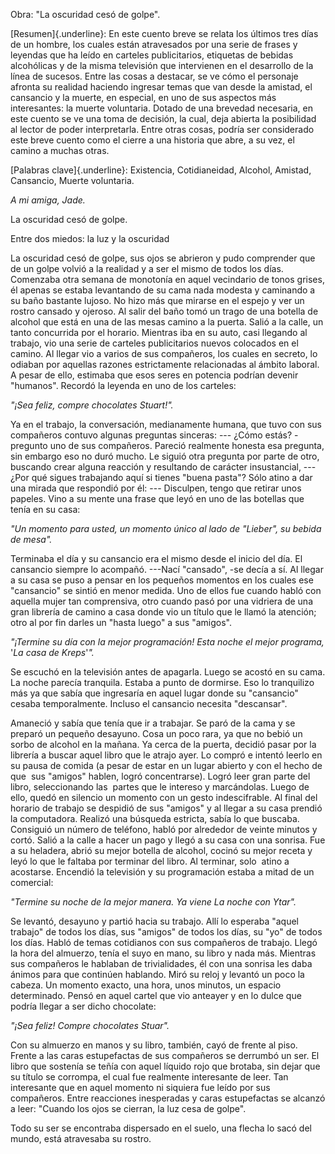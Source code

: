 Obra: "La oscuridad cesó de golpe".

[Resumen]{.underline}: En este cuento breve se relata los últimos tres
días de un hombre, los cuales están atravesados por una serie de frases
y leyendas que ha leído en carteles publicitarios, etiquetas de bebidas
alcohólicas y de la misma televisión que intervienen en el desarrollo de
la línea de sucesos. Entre las cosas a destacar, se ve cómo el personaje
afronta su realidad haciendo ingresar temas que van desde la amistad, el
cansancio y la muerte, en especial, en uno de sus aspectos más
interesantes: la muerte voluntaria. Dotado de una brevedad necesaria, en
este cuento se ve una toma de decisión, la cual, deja abierta la
posibilidad al lector de poder interpretarla. Entre otras cosas, podría
ser considerado este breve cuento como el cierre a una historia que
abre, a su vez, el camino a muchas otras.

[Palabras clave]{.underline}: Existencia, Cotidianeidad, Alcohol,
Amistad, Cansancio, Muerte voluntaria.

*A mi amiga, Jade.*

La oscuridad cesó de golpe.

Entre dos miedos: la luz y la oscuridad

La oscuridad cesó de golpe, sus ojos se abrieron y pudo comprender que
de un golpe volvió a la realidad y a ser el mismo de todos los días.
Comenzaba otra semana de monotonía en aquel vecindario de tonos grises,
él apenas se estaba levantando de su cama nada modesta y caminando a su
baño bastante lujoso. No hizo más que mirarse en el espejo y ver un
rostro cansado y ojeroso. Al salir del baño tomó un trago de una botella
de alcohol que está en una de las mesas camino a la puerta. Salió a la
calle, un tanto concurrida por el horario. Mientras iba en su auto, casi
llegando al trabajo, vio una serie de carteles publicitarios nuevos
colocados en el camino. Al llegar vio a varios de sus compañeros, los
cuales en secreto, lo odiaban por aquellas razones estrictamente
relacionadas al ámbito laboral. A pesar de ello, estimaba que esos seres
en potencia podrían devenir "humanos". Recordó la leyenda en uno de los
carteles:

*"¡Sea feliz, compre chocolates Stuart!".*

Ya en el trabajo, la conversación, medianamente humana, que tuvo con sus
compañeros contuvo algunas preguntas sinceras: --- ¿Cómo estás?
-pregunto uno de sus compañeros. Pareció realmente honesta esa pregunta,
sin embargo eso no duró mucho. Le siguió otra pregunta por parte de
otro, buscando crear alguna reacción y resultando de carácter
insustancial, --- ¿Por qué sigues trabajando aquí si tienes "buena
pasta"? Sólo atino a dar una mirada que respondió por él: --- Disculpen,
tengo que retirar unos papeles. Vino a su mente una frase que leyó en
uno de las botellas que tenía en su casa:

*"Un momento para usted, un momento único al lado de "Lieber", su bebida
de mesa".*

Terminaba el día y su cansancio era el mismo desde el inicio del día. El
cansancio siempre lo acompañó. ---Nací "cansado", -se decía a sí. Al
llegar a su casa se puso a pensar en los pequeños momentos en los cuales
ese "cansancio" se sintió en menor medida. Uno de ellos fue cuando habló
con aquella mujer tan comprensiva, otro cuando pasó por una vidriera de
una gran librería de camino a casa donde vio un título que le llamó la
atención; otro al por fin darles un "hasta luego" a sus "amigos".

*"¡Termine su día con la mejor programación! Esta noche el mejor
programa,* \'*La casa de Kreps*\'*".*

Se escuchó en la televisión antes de apagarla. Luego se acostó en su
cama. La noche parecía tranquila. Estaba a punto de dormirse. Eso lo
tranquilizo más ya que sabía que ingresaría en aquel lugar donde su
"cansancio" cesaba temporalmente. Incluso el cansancio necesita
"descansar".

Amaneció y sabía que tenía que ir a trabajar. Se paró de la cama y se
preparó un pequeño desayuno. Cosa un poco rara, ya que no bebió un sorbo
de alcohol en la mañana. Ya cerca de la puerta, decidió pasar por la
librería a buscar aquel libro que le atrajo ayer. Lo compró e intentó
leerlo en su pausa de comida (a pesar de estar en un lugar abierto y con
el hecho de que  sus "amigos" hablen, logró concentrarse). Logró leer
gran parte del libro, seleccionando las  partes que le intereso y
marcándolas. Luego de ello, quedó en silencio un momento con un gesto
indescifrable. Al final del horario de trabajo se despidió de sus
"amigos" y al llegar a su casa prendió la computadora. Realizó una
búsqueda estricta, sabía lo que buscaba. Consiguió un número de
teléfono, habló por alrededor de veinte minutos y cortó. Salió a la
calle a hacer un pago y llegó a su casa con una sonrisa. Fue a su
heladera, abrió su mejor botella de alcohol, cocinó su mejor receta y
leyó lo que le faltaba por terminar del libro. Al terminar, solo  atino
a acostarse. Encendió la televisión y su programación estaba a mitad de
un comercial:

*"Termine su noche de la mejor manera. Ya viene La noche con Ytar".*

Se levantó, desayuno y partió hacia su trabajo. Allí lo esperaba "aquel
trabajo" de todos los días, sus "amigos" de todos los días, su "yo" de
todos los días. Habló de temas cotidianos con sus compañeros de trabajo.
Llegó la hora del almuerzo, tenía el suyo en mano, su libro y nada más.
Mientras sus compañeros le hablaban de trivialidades, él con una sonrisa
les daba ánimos para que continúen hablando. Miró su reloj y levantó un
poco la cabeza. Un momento exacto, una hora, unos minutos, un espacio
determinado. Pensó en aquel cartel que vio anteayer y en lo dulce que
podría llegar a ser dicho chocolate:

*"¡Sea feliz! Compre chocolates Stuar".*

Con su almuerzo en manos y su libro, también, cayó de frente al piso.
Frente a las caras estupefactas de sus compañeros se derrumbó un ser. El
libro que sostenía se teñía con aquel líquido rojo que brotaba, sin
dejar que su título se corrompa, el cual fue realmente interesante de
leer. Tan interesante que en aquel momento ni siquiera fue leído por sus
compañeros. Entre reacciones inesperadas y caras estupefactas se alcanzó
a leer: "Cuando los ojos se cierran, la luz cesa de golpe".

Todo su ser se encontraba dispersado en el suelo, una flecha lo sacó del
mundo, está atravesaba su rostro.
